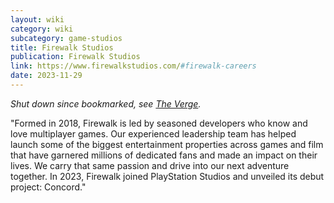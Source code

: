 ```yaml
---
layout: wiki
category: wiki
subcategory: game-studios
title: Firewalk Studios
publication: Firewalk Studios
link: https://www.firewalkstudios.com/#firewalk-careers
date: 2023-11-29
---
```


*Shut down since bookmarked, see [The Verge](https://www.theverge.com/2024/10/29/24282900/sony-shutting-down-concord-firewalk-studios).* 

"Formed in 2018, Firewalk is led by seasoned developers who know and love multiplayer games. Our experienced leadership team has helped launch some of the biggest entertainment properties across games and film that have garnered millions of dedicated fans and made an impact on their lives. We carry that same passion and drive into our next adventure together. In 2023, Firewalk joined PlayStation Studios and unveiled its debut project: Concord."
